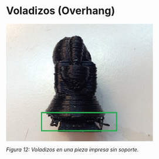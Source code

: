 # Voladizos (Overhang)

<img src="vol.jpg" alt="vol" height="320" width="400" align="middle">

*Figura 12: Voladizos en una pieza impresa sin soporte.*
